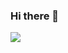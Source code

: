 ### Hi there 👋

<!--
**shinokoh/shinokoh** is a ✨ _special_ ✨ repository because its `README.md` (this file) appears on your GitHub profile.

Here are some ideas to get you started:

- 🔭 I’m currently working on ...
- 🌱 I’m currently learning ...
- 👯 I’m looking to collaborate on ...
- 🤔 I’m looking for help with ...
- 💬 Ask me about ...
- 📫 How to reach me: ...
- 😄 Pronouns: ...
- ⚡ Fun fact: ...
--> 
<a href="https://www.instagram.com/jantwentyslnok/" target="_blank"><img src="https://img.shields.io/badge/Jantwentyslnok-#B42E65?style=for-the-badge&logo=instagram&logoColor=#FBF7F9"/></a>
